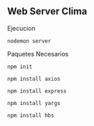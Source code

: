 ## Web Server Clima

Ejecucion

```
nodemon server
```

Paquetes Necesarios

```
npm init
```
```
npm install axios
```
```
npm install express
```
```
npm install yargs
```
```
npm install hbs
```